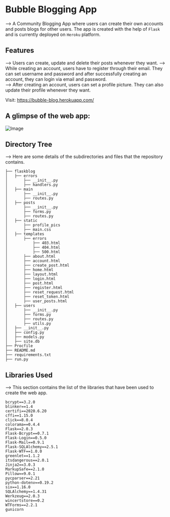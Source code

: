# Bubble Blogging App

--> A Community Blogging App where users can create their own accounts and posts blogs for other users. The app is created with the help of  ```Flask``` and is currently deployed on ```Heroku``` platform.

## Features

--> Users can create, update and delete their posts whenever they want. 
--> While creating an account, users have to register through their email. They can set username and password and after successfully creating an account, they can login via email and password.  
--> After creating an account, users can set a profile picture. They can also update their profile whenever they want.

Visit: https://bubble-blog.herokuapp.com/

## A glimpse of the web app:

 ![Image]()
 

## Directory Tree
--> Here are some details of the subdirectories and files that the repository contains. 
```
├── flaskblog 
│   ├── errors
│       ├── __init__.py
│       ├── handlers.py
│   ├── main
│       ├── __init__.py
│       ├── routes.py
│   ├── posts
│       ├── __init__.py
│       ├── forms.py
│       ├── routes.py
│   ├── static
│       ├── profile_pics
│       ├── main.css
│   ├── templates
│       ├── errors
│           ├── 403.html
│           ├── 404.html
│           ├── 500.html
│       ├── about.html
│       ├── account.html
│       ├── create_post.html
│       ├── home.html
│       ├── layout.html
│       ├── login.html
│       ├── post.html
│       ├── register.html
│       ├── reset_request.html
│       ├── reset_token.html
│       ├── user_posts.html
│   ├── users
│       ├── __init__.py
│       ├── forms.py
│       ├── routes.py
│       ├── utils.py
│   ├── __init__.py
│   ├── config.py
│   ├── models.py
│   ├── site.db
├── Procfile
├── README.md
├── requirements.txt
├── run.py
```

## Libraries Used
--> This section contains the list of the libraries that have been used to create the web app. 
```
bcrypt==3.2.0
blinker==1.4
certifi==2020.6.20
cffi==1.15.0
click==8.0.4
colorama==0.4.4
Flask==2.0.3
Flask-Bcrypt==0.7.1
Flask-Login==0.5.0
Flask-Mail==0.9.1
Flask-SQLAlchemy==2.5.1
Flask-WTF==1.0.0
greenlet==1.1.2
itsdangerous==2.0.1
Jinja2==3.0.3
MarkupSafe==2.1.0
Pillow==9.0.1
pycparser==2.21
python-dotenv==0.19.2
six==1.16.0
SQLAlchemy==1.4.31
Werkzeug==2.0.3
wincertstore==0.2
WTForms==2.2.1
gunicorn
```




